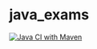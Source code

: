 # java_exams
[![Java CI with Maven](https://github.com/UnibsMatt/java_exams/actions/workflows/maven.yml/badge.svg)](https://github.com/UnibsMatt/java_exams/actions/workflows/maven.yml)